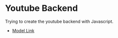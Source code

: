 # Youtube Backend 

Trying to create the youtube backend with Javascript.


- [Model Link](https://app.eraser.io/workspace/k0zi5A4pH34EYp7jpIQ5?origin=share)
